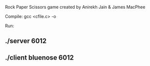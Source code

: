 Rock Paper Scissors game created by Anirekh Jain & James MacPhee

Compile:
gcc <cfile.c> -o <cfile>

Run:
## ./server 6012
## ./client bluenose 6012
